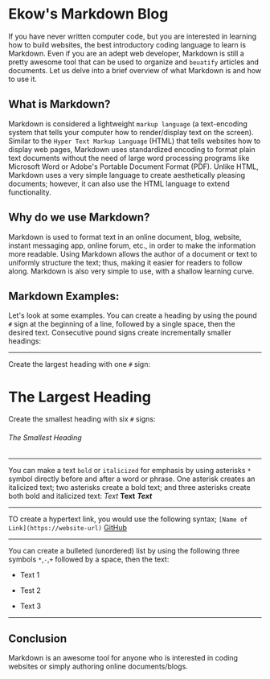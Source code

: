 # Ekow's Markdown Blog

If you have never written computer code, but you are interested in learning how to build websites, the best introductory coding language to learn is Markdown.
Even if you are an adept web developer, Markdown is still a pretty awesome tool that can be used to organize and `beuatify` articles and documents.
Let us delve into a brief overview of what Markdown is and how to use it.

## What is Markdown?

Markdown is considered a lightweight `markup language` (a text-encoding system that tells your computer how to render/display text on the screen).
Similar to the `Hyper Text Markup Language` (HTML) that tells websites how to display web pages, Markdown uses standardized encoding to format plain text 
documents without the need of large word processing programs like Microsoft Word or Adobe's Portable Document Format (PDF). Unlike HTML, Markdown uses a
very simple language to create aesthetically pleasing documents; however, it can also use the HTML language to extend functionality.

## Why do we use Markdown?

Markdown is used to format text in an online document, blog, website, instant messaging app, online forum, etc., in order to make the information more readable.
Using Markdown allows the author of a document or text to uniformly structure the text; thus, making it easier for readers to follow along. Markdown is also very
simple to use, with a shallow learning curve.

## Markdown Examples:
Let's look at some examples. You can create a heading by using the pound `#` sign at the beginning of a line, followed by a single space, then the desired text.
Consecutive pound signs create incrementally smaller headings:

---

Create the largest heading with one `#` sign:
# The Largest Heading

Create the smallest heading with six `#` signs:
###### The Smallest Heading

---

You can make a text `bold` or `italicized` for emphasis by using asterisks `*` symbol directly before and after a word or phrase.
One asterisk creates an italicized text; two asterisks create a bold text; and three asterisks create both bold and italicized text:
*Text*
**Text**
***Text***

---

TO create a hypertext link, you would use the following syntax; `[Name of Link](https://website-url)`
[GitHub](https://github.com)

---

You can create a bulleted (unordered) list by using the following three symbols `*`,`-`,`+` followed by a space, then the text:
* Text 1

- Test 2

+ Text 3

---

## Conclusion

Markdown is an awesome tool for anyone who is interested in coding websites or simply authoring online documents/blogs.
